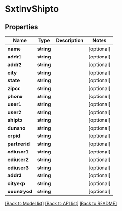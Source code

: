 # SxtInvShipto

## Properties
Name | Type | Description | Notes
------------ | ------------- | ------------- | -------------
**name** | **string** |  | [optional] 
**addr1** | **string** |  | [optional] 
**addr2** | **string** |  | [optional] 
**city** | **string** |  | [optional] 
**state** | **string** |  | [optional] 
**zipcd** | **string** |  | [optional] 
**phone** | **string** |  | [optional] 
**user1** | **string** |  | [optional] 
**user2** | **string** |  | [optional] 
**shipto** | **string** |  | [optional] 
**dunsno** | **string** |  | [optional] 
**erpid** | **string** |  | [optional] 
**partnerid** | **string** |  | [optional] 
**ediuser1** | **string** |  | [optional] 
**ediuser2** | **string** |  | [optional] 
**ediuser3** | **string** |  | [optional] 
**addr3** | **string** |  | [optional] 
**cityexp** | **string** |  | [optional] 
**countrycd** | **string** |  | [optional] 

[[Back to Model list]](../README.md#documentation-for-models) [[Back to API list]](../README.md#documentation-for-api-endpoints) [[Back to README]](../README.md)



